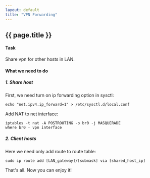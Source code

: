 ```yaml
---
layout: default
title: "VPN Forwarding"
---
```


## {{ page.title }}

#### Task

Share vpn for other hosts in LAN.

#### What we need to do

##### 1. Share host

First, we need turn on ip forwarding option in sysctl:
<pre><code>echo "net.ipv4.ip_forward=1" > /etc/sysctl.d/local.conf</code></pre>

Add NAT to net interface:
<pre><code>iptables -t nat -A POSTROUTING -o br0 -j MASQUERADE
where br0 - vpn interface</code></pre>

##### 2. Client hosts

Here we need only add route to route table:
<pre><code>sudo ip route add [LAN_gateway]/[submask] via [shared_host_ip]</code></pre>

That's all. Now you can enjoy it!